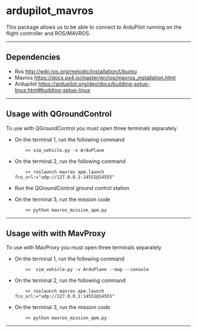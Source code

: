 # ardupilot_mavros

This package allows us to be able to connect to ArduPilot running on the flight controller and ROS/MAVROS. 

-----

## Dependencies
* Ros http://wiki.ros.org/melodic/Installation/Ubuntu
* Mavros https://docs.px4.io/master/en/ros/mavros_installation.html
* Ardupilot https://ardupilot.org/dev/docs/building-setup-linux.html#building-setup-linux

----------------
## Usage with QGroundControl ## 

To use with QGroundControl you must open three terminals separately

* On the terminal 1, run the following command
    ```
        >> sim_vehicle.py -v ArduPlane
    ```
* On the terminal 2, run the following command
    ```
        >> roslaunch mavros apm.launch fcu_url:="udp://127.0.0.1:14551@14555"
    ```
* Run the QGroundControl ground control station
    
* On the terminal 3, run the mission code

    ```
        >> python mavros_mission_apm.py
    ```
----------------

## Usage with with MavProxy

To use with MavProxy you must open three terminals separately

* On the terminal 1, run the following command
    ```
        >>  sim_vehicle.py -v ArduPlane --map --console
    ```
* On the terminal 2, run the following command
    ```
        >> roslaunch mavros apm.launch fcu_url:="udp://127.0.0.1:14551@14555"
    ```

* On the terminal 3, run the mission code

    ```
        >> python mavros_mission_apm.py
    ```
    
----------------------

